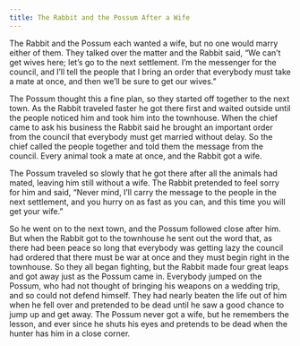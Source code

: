 ```yaml
---
title: The Rabbit and the Possum After a Wife
---
```


The Rabbit and the Possum each wanted a wife, but no one would marry either of them. They talked over the matter and the Rabbit said, “We can’t get wives here; let’s go to the next settlement. I’m the messenger for the council, and I’ll tell the people that I bring an order that everybody must take a mate at once, and then we’ll be sure to get our wives.”

The Possum thought this a fine plan, so they started off together to the next town. As the Rabbit traveled faster he got there first and waited outside until the people noticed him and took him into the townhouse. When the chief came to ask his business the Rabbit said he brought an important order from the council that everybody must get married without delay. So the chief called the people together and told them the message from the council. Every animal took a mate at once, and the Rabbit got a wife.

The Possum traveled so slowly that he got there after all the animals had mated, leaving him still without a wife. The Rabbit pretended to feel sorry for him and said, “Never mind, I’ll carry the message to the people in the next settlement, and you hurry on as fast as you can, and this time you will get your wife.”

So he went on to the next town, and the Possum followed close after him. But when the Rabbit got to the townhouse he sent out the word that, as there had been peace so long that everybody was getting lazy the council had ordered that there must be war at once and they must begin right in the townhouse. So they all began fighting, but the Rabbit made four great leaps and got away just as the Possum came in. Everybody jumped on the Possum, who had not thought of bringing his weapons on a wedding trip, and so could not defend himself. They had nearly beaten the life out of him when he fell over and pretended to be dead until he saw a good chance to jump up and get away. The Possum never got a wife, but he remembers the lesson, and ever since he shuts his eyes and pretends to be dead when the hunter has him in a close corner.
